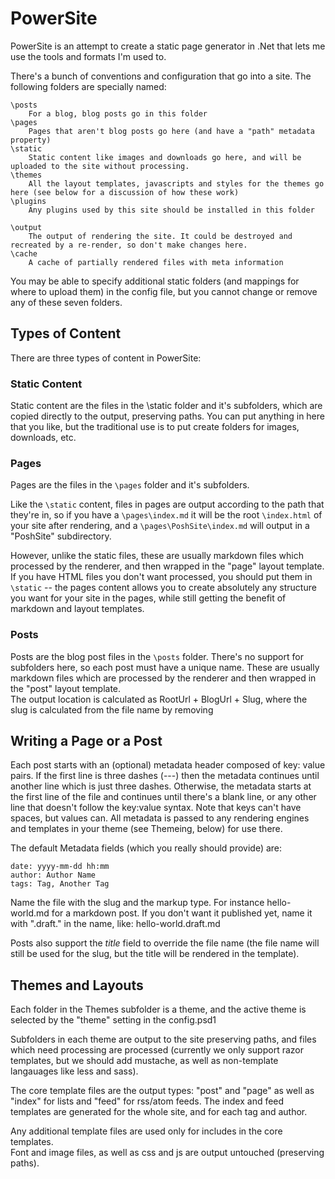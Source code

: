 ﻿PowerSite
=========

PowerSite is an attempt to create a static page generator in .Net that lets me use the tools and formats I'm used to.

There's a bunch of conventions and configuration that go into a site. The following folders are specially named:


    \posts
        For a blog, blog posts go in this folder
    \pages
        Pages that aren't blog posts go here (and have a "path" metadata property)
    \static
        Static content like images and downloads go here, and will be uploaded to the site without processing.
    \themes
        All the layout templates, javascripts and styles for the themes go here (see below for a discussion of how these work)
    \plugins
        Any plugins used by this site should be installed in this folder

    \output
        The output of rendering the site. It could be destroyed and recreated by a re-render, so don't make changes here.
    \cache
        A cache of partially rendered files with meta information

You may be able to specify additional static folders (and mappings for where to upload them) in the config file, but you cannot change or remove any of these seven folders.


Types of Content
----------------

There are three types of content in PowerSite:

### Static Content ###

Static content are the files in the \static folder and it's subfolders, which are copied directly to the output, preserving paths. 
You can put anything in here that you like, but the traditional use is to put create folders for images, downloads, etc.


### Pages ###

Pages are the files in the `\pages` folder and it's subfolders. 

Like the `\static` content, files in pages are output according to the path that they're in, 
so if you have a `\pages\index.md` it will be the root `\index.html` of your site after rendering, 
and a `\pages\PoshSite\index.md` will output in a "PoshSite" subdirectory.

However, unlike the static files, these are usually markdown files which processed by the renderer, 
and then wrapped in the "page" layout template. If you have HTML files you don't want processed, 
you should put them in `\static`  -- the pages content allows you to create absolutely any structure 
you want for your site in the pages, while still getting the benefit of markdown and layout templates.


### Posts ###

Posts are the blog post files in the `\posts` folder.  There's no support for subfolders here, so each post must have a unique name.
These are usually markdown files which are processed by the renderer and then wrapped in the "post" layout template.  
The output location is calculated as RootUrl + BlogUrl + Slug, where the slug is calculated from the file name by removing 

Writing a Page or a Post
------------------------

Each post starts with an (optional) metadata header composed of key: value pairs. If the first line is three dashes 
(---) then the metadata continues until another line which is just three dashes. Otherwise, the metadata starts at 
the first line of the file and continues until there's a blank line, or any other line that doesn't follow the 
key:value syntax. Note that keys can't have spaces, but values can.  All metadata is passed to any rendering engines 
and templates in your theme (see Themeing, below) for use there.

The default Metadata fields (which you really should provide) are:

    date: yyyy-mm-dd hh:mm
    author: Author Name
    tags: Tag, Another Tag

Name the file with the slug and the markup type. For instance hello-world.md for a markdown post.
If you don't want it published yet, name it with ".draft." in the name, like: hello-world.draft.md

Posts also support the *title* field to override the file name (the file name will still be used for the slug, 
but the title will be rendered in the template).

Themes and Layouts
------------------

Each folder in the Themes subfolder is a theme, and the active theme is selected by the "theme" setting in the config.psd1

Subfolders in each theme are output to the site preserving paths, and files which need processing are processed
(currently we only support razor templates, but we should add mustache, as well as non-template langauages like less and sass).

The core template files are the output types: "post" and "page" as well as "index" for lists and "feed" for rss/atom feeds.
The index and feed templates are generated for the whole site, and for each tag and author.

Any additional template files are used only for includes in the core templates.  
Font and image files, as well as css and js are output untouched (preserving paths).
